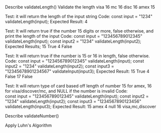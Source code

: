 Describe validateLength()
Validate the length
  visa 16
  mc 16
  disc 16
  amex 15

  Test: it will return the length of the input string
  Code:
    const input = "1234"
    validateLength(input);
  Expected Result: 
    4

  Test: It will return true if the number 15 digits or more, false otherwise, and print the length of the input
  Code: 
    const input = "123456789012345"
    validateLength(input);
    const input2 = "1234"
    validateLength(input2);
  Expected Results;
    15
    True 
    4
    False

  Test: It will return true if the number is 15 or 16 in length, false otherwise.
  Code: 
    const input = "123456789012345"
    validateLength(input);
    const input2 = "1234"
    validateLength(input2);
    const input3 = "12345678901234567"
    validateInput(input3);
  Expected Result:
      15
      True 
      4
      False
      17
      False

  Test: It will return type of card based off length of number 15 for amex, 16 for visa/discover/mc, and NULL if the number is invalid
  Code:  
    const input = "123456789012345"
    validateLength(input);
    const input2 = "1234"
    validateLength(input2);
    const input3 = "1234567890123456"
    validateLength(input3);
  Expected Result: 
      15
      amex
      4
      null
      16
      visa,mc,discover
      



      
Describe validateNumber()


Apply Luhn's Algorithm


